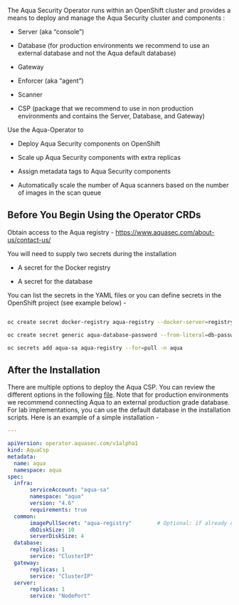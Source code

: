 The Aqua Security Operator runs within an OpenShift cluster and provides a means to deploy and manage the Aqua Security cluster and components :

* Server (aka “console”)

* Database (for production environments we recommend to use an external database and not the Aqua default database)  

* Gateway 

* Enforcer (aka “agent”)

* Scanner

* CSP (package that we recommend to use in non production environments and contains the Server, Database, and Gateway)

Use the Aqua-Operator to 

* Deploy Aqua Security components on OpenShift

* Scale up Aqua Security components with extra replicas

* Assign metadata tags to Aqua Security components

* Automatically scale the number of Aqua scanners based on the number of images in the scan queue

## Before You Begin Using the Operator CRDs

Obtain access to the Aqua registry - https://www.aquasec.com/about-us/contact-us/

You will need to supply two secrets during the installation  

* A secret for the Docker registry

* A secret for the database

You can  list the secrets in the YAML files or you can define secrets in the OpenShift project (see example below) -

```bash

oc create secret docker-registry aqua-registry --docker-server=registry.aquasec.com --docker-username=<AQUA_USERNAME> --docker-password=<AQUA_PASSWORD> --docker-email=<user email> -n aqua

oc create secret generic aqua-database-password --from-literal=db-password=<password> -n aqua

oc secrets add aqua-sa aqua-registry --for=pull -n aqua

```

## After the Installation
There are multiple options to deploy the Aqua  CSP. You can review the different options in the following [file](https://github.com/aquasecurity/aqua-operator/blob/master/deploy/crds/operator_v1alpha1_aquacsp_cr.yaml).  Note that for production environments we recommend connecting Aqua to an external production grade database. For lab implementations,  you can use the default database  in the installation scripts.
Here is an example of a simple installation  - 
```yaml
---

apiVersion: operator.aquasec.com/v1alpha1
kind: AquaCsp
metadata:
  name: aqua
  namespace: aqua
spec:
  infra:                                    
       serviceAccount: "aqua-sa"               
       namespace: "aqua"                       
       version: "4.6"                          
       requirements: true                      
  common:
       imagePullSecret: "aqua-registry"        # Optional: if already created image pull secret then mention in here
       dbDiskSize: 10       
       serverDiskSize: 4   
  database:                                 
       replicas: 1                            
       service: "ClusterIP"                    
  gateway:                                  
       replicas: 1                             
       service: "ClusterIP"                    
  server:                                   
       replicas: 1                             
       service: "NodePort" 
 
```



